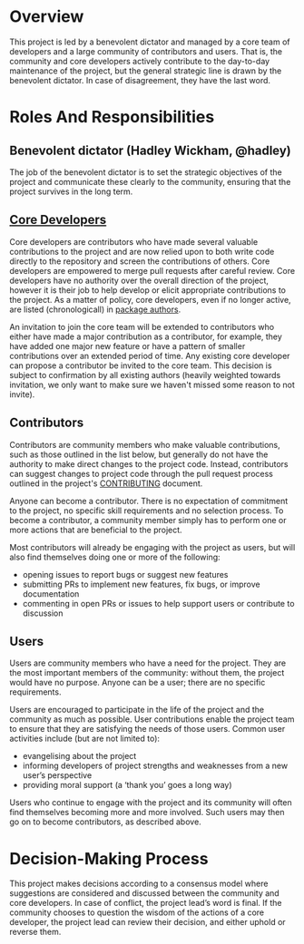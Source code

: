 <!-- This is heavily adapted version of
the Benevolent dictator governance model by Ross
Gardler and Gabriel Hanganu licensed under a Creative Commons 
Attribution-ShareAlike 4.0 International License. -->

# Overview
This project is led by a benevolent dictator and managed by a core team of developers and a large community of contributors and users. That is, the community and core developers actively contribute to the day-to-day maintenance of the project, but the general strategic line is drawn by the benevolent dictator. In case of disagreement, they have the last word.

# Roles And Responsibilities
## Benevolent dictator (Hadley Wickham, @hadley)
The job of the benevolent dictator is to set the strategic objectives of the project and communicate these clearly to the community, ensuring that the project survives in the long term. 

## [Core Developers](https://github.com/orgs/tidyverse/teams/ggplot2)
Core developers are contributors who have made several valuable contributions to the project and are now relied upon to both write code directly to the repository and screen the contributions of others. Core developers are empowered to merge pull requests after careful review. Core developers have no authority over the overall direction of the project, however it is their job to help develop or elicit appropriate contributions to the project. As a matter of policy, core developers, even if no longer active, are listed (chronologicall) in [package authors](https://ggplot2.tidyverse.org/authors.html).

An invitation to join the core team will be extended to contributors who either have made a major contribution as a contributor, for example, they have added one major new feature or have a pattern of smaller contributions over an extended period of time. Any existing core developer can propose a contributor be invited to the core team. This decision is subject to confirmation by all existing authors (heavily weighted towards invitation, we only want to make sure we haven't missed some reason to not invite). 

## Contributors
Contributors are community members who make valuable contributions, such as those outlined in the list below, but generally do not have the authority to make direct changes to the project code. Instead, contributors can suggest changes to project code through the pull request process outlined in the project's [CONTRIBUTING](https://github.com/tidyverse/ggplot2/blob/master/CONTRIBUTING.md) document. 

Anyone can become a contributor. There is no expectation of commitment to the project, no specific skill requirements and no selection process. To become a contributor, a community member simply has to perform one or more actions that are beneficial to the project.

Most contributors will already be engaging with the project as users, but will also find themselves doing one or more of the following:

- opening issues to report bugs or suggest new features
- submitting PRs to implement new features, fix bugs, or improve documentation
- commenting in open PRs or issues to help support users or contribute to discussion

## Users
Users are community members who have a need for the project. They are the most important members of the community: without them, the project would have no purpose. Anyone can be a user; there are no specific requirements.

Users are encouraged to participate in the life of the project and the community as much as possible. User contributions enable the project team to ensure that they are satisfying the needs of those users. Common user activities include (but are not limited to):

- evangelising about the project
- informing developers of project strengths and weaknesses from a new user’s perspective
- providing moral support (a ‘thank you’ goes a long way)

Users who continue to engage with the project and its community will often find themselves becoming more and more involved. Such users may then go on to become contributors, as described above.

# Decision-Making Process
This project makes decisions according to a consensus model where suggestions
are considered and discussed between the community and core developers. In case 
of conflict, the project lead’s word is final. If the community chooses to question
the wisdom of the actions of a core developer, the project lead can review their
decision, and either uphold or reverse them.
